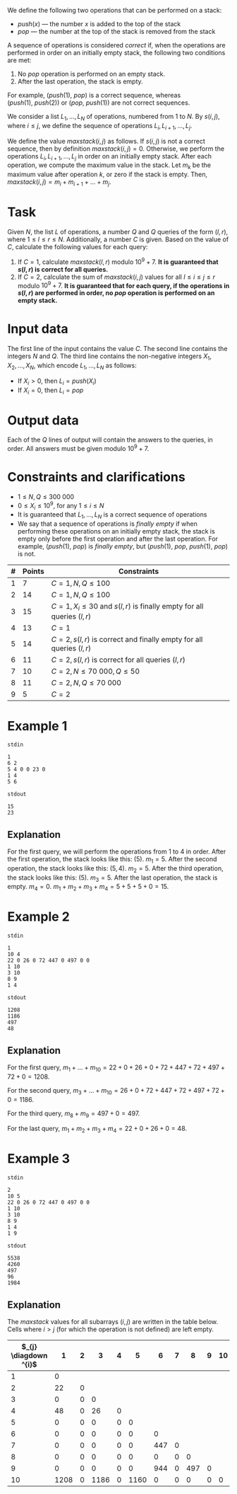 
We define the following two operations that can be performed on a stack:

* $push(x)$ — the number $x$ is added to the top of the stack
* $pop$ — the number at the top of the stack is removed from the stack

A sequence of operations is considered _correct_ if, when the operations are performed in order on an initially empty stack, the following two conditions are met:

1. No $pop$ operation is performed on an empty stack.
2. After the last operation, the stack is empty.

For example, $(push(1), \ pop)$ is a correct sequence, whereas $(push(1), \ push(2))$ or $(pop, \ push(1))$ are not correct sequences.

We consider a list $L_1, \dots , L_N$ of operations, numbered from $1$ to $N$. By $s(i, j)$, where $i \leq j$, we define the sequence of operations $L_i, L_{i+1}, \dots , L_j$.

We define the value $maxstack(i, j)$ as follows. If $s(i, j)$ is not a correct sequence, then by definition $maxstack(i, j) = 0$. Otherwise, we perform the operations $L_i, L_{i+1}, \dots , L_j$ in order on an initially empty stack. After each operation, we compute the maximum value in the stack. Let $m_k$ be the maximum value after operation $k$, or zero if the stack is empty. Then, $maxstack(i, j) = m_i + m_{i+1} + \dots + m_j$.

# Task

Given $N$, the list $L$ of operations, a number $Q$ and $Q$ queries of the form $(l, r)$, where $1 \leq l \leq r \leq N$. Additionally, a number $C$ is given. Based on the value of $C$, calculate the following values for each query:

1. If $C = 1$, calculate $maxstack(l, r)$ modulo $10^9 + 7$. **It is guaranteed that $s(l, r)$ is correct for all queries.**
2. If $C = 2$, calculate the sum of $maxstack(i, j)$ values for all $l \leq i \leq j \leq r$ modulo $10^9 + 7$. **It is guaranteed that for each query, if the operations in $s(l, r)$ are performed in order, no $pop$ operation is performed on an empty stack.**

# Input data

The first line of the input contains the value $C$. The second line contains the integers $N$ and $Q$. The third line contains the non-negative integers $X_1, X_2, \dots , X_N$, which encode $L_1, \dots , L_N$ as follows:

* If $X_i > 0$, then $L_i = push(X_i)$
* If $X_i = 0$, then $L_i = pop$

# Output data

Each of the $Q$ lines of output will contain the answers to the queries, in order. All answers must be given modulo $10^9 + 7$.

# Constraints and clarifications

* $1 \leq N, Q \leq 300 \ 000$
* $0 \leq X_i \leq 10^9$, for any $1 \leq i \leq N$
* It is guaranteed that $L_1, \dots , L_N$ is a correct sequence of operations
* We say that a sequence of operations is _finally empty_ if when performing these operations on an initially empty stack, the stack is empty only before the first operation and after the last operation. For example, $(push(1), \ pop)$ is _finally empty_, but $(push(1), \ pop, \ push(1), \ pop)$ is not.

| # | Points | Constraints          |
| - | ------- | ------------------- |
| 1 | 7      | $C = 1, N, Q \leq 100$ |
| 2 | 14      | $C = 1, N, Q \leq 100$      |
| 3 | 15      | $C = 1, X_i \leq 30$ and $s(l, r)$ is finally empty for all queries $(l, r)$     |
| 4 | 13      | $C = 1$      |
| 5 | 14      | $C = 2, s(l, r)$ is correct and finally empty for all queries $(l, r)$      |
| 6 | 11      | $C = 2, s(l, r)$ is correct for all queries $(l, r)$      |
| 7 | 10      | $C = 2, N \leq 70 \ 000, Q \leq 50$      |
| 8 | 11      | $C = 2, N, Q \leq 70 \ 000$      |
| 9 | 5      | $C = 2$      |

# Example 1

`stdin`
```
1
6 2
5 4 0 0 23 0
1 4
5 6
```

`stdout`
```
15
23
```

## Explanation

For the first query, we will perform the operations from $1$ to $4$ in order. After the first operation, the stack looks like this: $(5)$. $m_1 = 5$. After the second operation, the stack looks like this: $(5, 4)$. $m_2 = 5$. After the third operation, the stack looks like this: $(5)$. $m_3 = 5$. After the last operation, the stack is empty. $m_4 = 0. \ m_1 + m_2 + m_3 + m_4 = 5 + 5 + 5 + 0 = 15$.

# Example 2

`stdin`
```
1
10 4
22 0 26 0 72 447 0 497 0 0
1 10
3 10
8 9
1 4
```

`stdout`
```
1208
1186
497
48
```

## Explanation

For the first query, $m_1 + \dots + m_{10} = 22 + 0 + 26 + 0 + 72 + 447 + 72 + 497 + 72 + 0 = 1208.$

For the second query, $m_3 + \dots + m_{10} = 26 + 0 + 72 + 447 + 72 + 497 + 72 + 0 = 1186.$

For the third query, $m_8 + m_9 = 497 + 0 = 497.$

For the last query, $m_1 + m_2 + m_3 + m_4 = 22 + 0 + 26 + 0 = 48.$

# Example 3

`stdin`
```
2
10 5
22 0 26 0 72 447 0 497 0 0
1 10
3 10
8 9
1 4
1 9
```

`stdout`
```
5538
4260
497
96
1984
```

## Explanation

The $maxstack$ values for all subarrays $(i, j)$ are written in the table below. Cells where $i > j$ (for which the operation is not defined) are left empty.

|$_{j} \diagdown ^{i}$ | $1$ | $2$ | $3$ | $4$ | $5$ | $6$ | $7$ | $8$ | $9$ | $10$ |
| - | - | - | - | - | - | - | - | - | - | - |
| $1$ | $0$ |  |  |  |  |  |  |  |  |  |
| $2$ | $22$ | $0$ |  |  |  |  |  |  |  |  |
| $3$ | $0$ | $0$ | $0$ |  |  |  |  |  |  |  |
| $4$ | $48$ | $0$ | $26$ | $0$ |  |  |  |  |  |  |
| $5$ | $0$ | $0$ | $0$ | $0$ | $0$ |  |  |  |  |  |
| $6$ | $0$ | $0$ | $0$ | $0$ | $0$ | $0$ |  |  |  |  |
| $7$ | $0$ | $0$ | $0$ | $0$ | $0$ | $447$ | $0$ |  |  |  |
| $8$ | $0$ | $0$ | $0$ | $0$ | $0$ | $0$ | $0$ | $0$ |  |  |
| $9$ | $0$ | $0$ | $0$ | $0$ | $0$ | $944$ | $0$ | $497$ | $0$ |  |
| $10$ | $1208$ | $0$ | $1186$ | $0$ | $1160$ | $0$ | $0$ | $0$ | $0$ | $0$ |
